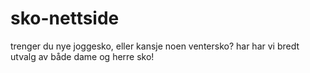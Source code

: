 # sko-nettside
trenger du nye joggesko, eller kansje noen ventersko? har har vi bredt utvalg av både dame og herre sko!
